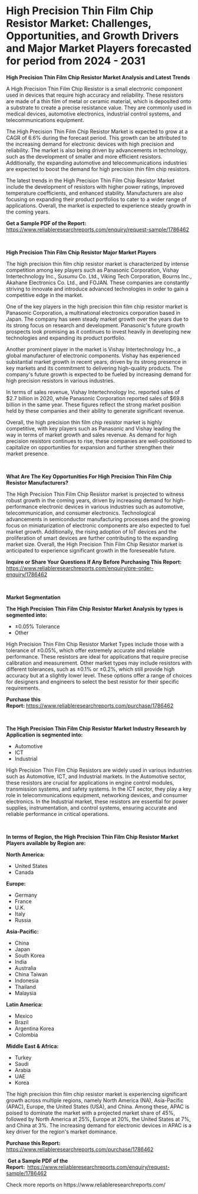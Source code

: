 <p><h1>High Precision Thin Film Chip Resistor Market: Challenges, Opportunities, and Growth Drivers and Major Market Players forecasted for period from 2024 - 2031</h1></p><p><strong>High Precision Thin Film Chip Resistor Market Analysis and Latest Trends</strong></p>
<p><p>A High Precision Thin Film Chip Resistor is a small electronic component used in devices that require high accuracy and reliability. These resistors are made of a thin film of metal or ceramic material, which is deposited onto a substrate to create a precise resistance value. They are commonly used in medical devices, automotive electronics, industrial control systems, and telecommunications equipment.</p><p>The High Precision Thin Film Chip Resistor Market is expected to grow at a CAGR of 6.6% during the forecast period. This growth can be attributed to the increasing demand for electronic devices with high precision and reliability. The market is also being driven by advancements in technology, such as the development of smaller and more efficient resistors. Additionally, the expanding automotive and telecommunications industries are expected to boost the demand for high precision thin film chip resistors.</p><p>The latest trends in the High Precision Thin Film Chip Resistor Market include the development of resistors with higher power ratings, improved temperature coefficients, and enhanced stability. Manufacturers are also focusing on expanding their product portfolios to cater to a wider range of applications. Overall, the market is expected to experience steady growth in the coming years.</p></p>
<p><strong>Get a Sample PDF of the Report:&nbsp;</strong> <a href="https://www.reliableresearchreports.com/enquiry/request-sample/1786462">https://www.reliableresearchreports.com/enquiry/request-sample/1786462</a></p>
<p>&nbsp;</p>
<p><strong>High Precision Thin Film Chip Resistor Major Market Players</strong></p>
<p><p>The high precision thin film chip resistor market is characterized by intense competition among key players such as Panasonic Corporation, Vishay Intertechnology Inc., Susumu Co. Ltd., Viking Tech Corporation, Bourns Inc., Akahane Electronics Co. Ltd., and FOJAN. These companies are constantly striving to innovate and introduce advanced technologies in order to gain a competitive edge in the market.</p><p>One of the key players in the high precision thin film chip resistor market is Panasonic Corporation, a multinational electronics corporation based in Japan. The company has seen steady market growth over the years due to its strong focus on research and development. Panasonic's future growth prospects look promising as it continues to invest heavily in developing new technologies and expanding its product portfolio.</p><p>Another prominent player in the market is Vishay Intertechnology Inc., a global manufacturer of electronic components. Vishay has experienced substantial market growth in recent years, driven by its strong presence in key markets and its commitment to delivering high-quality products. The company's future growth is expected to be fueled by increasing demand for high precision resistors in various industries.</p><p>In terms of sales revenue, Vishay Intertechnology Inc. reported sales of $2.7 billion in 2020, while Panasonic Corporation reported sales of $69.8 billion in the same year. These figures reflect the strong market position held by these companies and their ability to generate significant revenue.</p><p>Overall, the high precision thin film chip resistor market is highly competitive, with key players such as Panasonic and Vishay leading the way in terms of market growth and sales revenue. As demand for high precision resistors continues to rise, these companies are well-positioned to capitalize on opportunities for expansion and further strengthen their market presence.</p></p>
<p>&nbsp;</p>
<p><strong>What Are The Key Opportunities For High Precision Thin Film Chip Resistor Manufacturers?</strong></p>
<p><p>The High Precision Thin Film Chip Resistor market is projected to witness robust growth in the coming years, driven by increasing demand for high-performance electronic devices in various industries such as automotive, telecommunication, and consumer electronics. Technological advancements in semiconductor manufacturing processes and the growing focus on miniaturization of electronic components are also expected to fuel market growth. Additionally, the rising adoption of IoT devices and the proliferation of smart devices are further contributing to the expanding market size. Overall, the High Precision Thin Film Chip Resistor market is anticipated to experience significant growth in the foreseeable future.</p></p>
<p><strong>Inquire or Share Your Questions If Any Before Purchasing This Report:</strong> <a href="https://www.reliableresearchreports.com/enquiry/pre-order-enquiry/1786462">https://www.reliableresearchreports.com/enquiry/pre-order-enquiry/1786462</a></p>
<p>&nbsp;</p>
<p><strong>Market Segmentation</strong></p>
<p><strong>The High Precision Thin Film Chip Resistor Market Analysis by types is segmented into:</strong></p>
<p><ul><li>±0.05% Tolerance</li><li>Other</li></ul></p>
<p><p>High Precision Thin Film Chip Resistor Market Types include those with a tolerance of ±0.05%, which offer extremely accurate and reliable performance. These resistors are ideal for applications that require precise calibration and measurement. Other market types may include resistors with different tolerances, such as ±0.1% or ±0.2%, which still provide high accuracy but at a slightly lower level. These options offer a range of choices for designers and engineers to select the best resistor for their specific requirements.</p></p>
<p><strong>Purchase this Report:&nbsp;</strong><a href="https://www.reliableresearchreports.com/purchase/1786462">https://www.reliableresearchreports.com/purchase/1786462</a></p>
<p>&nbsp;</p>
<p><strong>The High Precision Thin Film Chip Resistor Market Industry Research by Application is segmented into:</strong></p>
<p><ul><li>Automotive</li><li>ICT</li><li>Industrial</li></ul></p>
<p><p>High Precision Thin Film Chip Resistors are widely used in various industries such as Automotive, ICT, and Industrial markets. In the Automotive sector, these resistors are crucial for applications in engine control modules, transmission systems, and safety systems. In the ICT sector, they play a key role in telecommunications equipment, networking devices, and consumer electronics. In the Industrial market, these resistors are essential for power supplies, instrumentation, and control systems, ensuring accurate and reliable performance in critical operations.</p></p>
<p>&nbsp;</p>
<p><strong>In terms of Region, the High Precision Thin Film Chip Resistor Market Players available by Region are:</strong></p>
<p>
    <p> <strong> North America: </strong>
        <ul>
            <li>United States</li>
            <li>Canada</li>
        </ul>
        </p> 
    <p> <strong> Europe: </strong>
        <ul>
            <li>Germany</li>
            <li>France</li>
            <li>U.K.</li>
            <li>Italy</li>
            <li>Russia</li>
        </ul>
        </p> 
    <p> <strong> Asia-Pacific: </strong>
        <ul>
            <li>China</li>
            <li>Japan</li>
            <li>South Korea</li>
            <li>India</li>
            <li>Australia</li>
            <li>China Taiwan</li>
            <li>Indonesia</li>
            <li>Thailand</li>
            <li>Malaysia</li>
        </ul>
        </p> 
    <p> <strong> Latin America: </strong>
        <ul>
            <li>Mexico</li>
            <li>Brazil</li>
            <li>Argentina Korea</li>
            <li>Colombia</li>
        </ul>
        </p> 
    <p> <strong> Middle East & Africa: </strong>
        <ul>
            <li>Turkey</li>
            <li>Saudi</li>
            <li>Arabia</li>
            <li>UAE</li>
            <li>Korea</li>
        </ul>
    </p>
    </p>
<p><p>The high precision thin film chip resistor market is experiencing significant growth across multiple regions, namely North America (NA), Asia-Pacific (APAC), Europe, the United States (USA), and China. Among these, APAC is poised to dominate the market with a projected market share of 45%, followed by North America at 25%, Europe at 20%, the United States at 7%, and China at 3%. The increasing demand for electronic devices in APAC is a key driver for the region's market dominance.</p></p>
<p><strong>Purchase this Report: </strong><a href="https://www.reliableresearchreports.com/purchase/1786462">https://www.reliableresearchreports.com/purchase/1786462</a></p>
<p>&nbsp;<strong>Get a Sample PDF of the Report:&nbsp;&nbsp;</strong><a href="https://www.reliableresearchreports.com/enquiry/request-sample/1786462">https://www.reliableresearchreports.com/enquiry/request-sample/1786462</a></p>
<p><strong></strong></p>
<p>Check more reports on https://www.reliableresearchreports.com/</p>